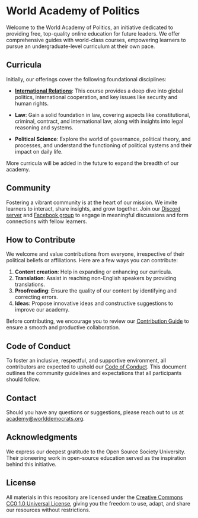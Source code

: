 # World Academy of Politics

Welcome to the World Academy of Politics, an initiative dedicated to providing free, top-quality online education for future leaders. We offer comprehensive guides with world-class courses, empowering learners to pursue an undergraduate-level curriculum at their own pace.

## Curricula

Initially, our offerings cover the following foundational disciplines:

- [**International Relations**](https://github.com/worlddemocrats/academy/blob/main/curricula/INTERNATIONAL_RELATIONS.md): This course provides a deep dive into global politics, international cooperation, and key issues like security and human rights.

- **Law**: Gain a solid foundation in law, covering aspects like constitutional, criminal, contract, and international law, along with insights into legal reasoning and systems.

- **Political Science**: Explore the world of governance, political theory, and processes, and understand the functioning of political systems and their impact on daily life.

More curricula will be added in the future to expand the breadth of our academy.

## Community

Fostering a vibrant community is at the heart of our mission. We invite learners to interact, share insights, and grow together. Join our [Discord server](https://discord.gg/KhuwtTPnXa) and [Facebook group](https://www.facebook.com/groups/worlddemocrats) to engage in meaningful discussions and form connections with fellow learners.

## How to Contribute

We welcome and value contributions from everyone, irrespective of their political beliefs or affiliations. Here are a few ways you can contribute:

1. **Content creation**: Help in expanding or enhancing our curricula.
2. **Translation**: Assist in reaching non-English speakers by providing translations.
3. **Proofreading**: Ensure the quality of our content by identifying and correcting errors.
4. **Ideas**: Propose innovative ideas and constructive suggestions to improve our academy.

Before contributing, we encourage you to review our [Contribution Guide](CONTRIBUTING.md) to ensure a smooth and productive collaboration.

## Code of Conduct

To foster an inclusive, respectful, and supportive environment, all contributors are expected to uphold our [Code of Conduct](CODE_OF_CONDUCT.md). This document outlines the community guidelines and expectations that all participants should follow.

## Contact

Should you have any questions or suggestions, please reach out to us at [academy@worlddemocrats.org](mailto:academy@worlddemocrats.org).

## Acknowledgments 

We express our deepest gratitude to the Open Source Society University. Their pioneering work in open-source education served as the inspiration behind this initiative.

## License

All materials in this repository are licensed under the [Creative Commons CC0 1.0 Universal License](LICENSE), giving you the freedom to use, adapt, and share our resources without restrictions.

